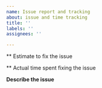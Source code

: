 ```yaml
---
name: Issue report and tracking
about: issue and time tracking
title: ''
labels: ''
assignees: ''

---
```


** Estimate to fix the issue

** Actual time spent fixing the issue

**Describe the issue**
